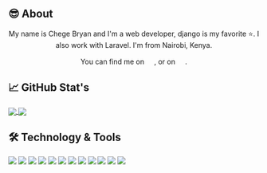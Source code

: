 ## 😎 About

<div align="center">
My name is Chege Bryan and I'm a web developer, django is my favorite ⭐. I also work with Laravel. I'm from Nairobi, Kenya.

You can find me on <a href="https://twitter.com/chegenbryan"><img height="16" width="16" src="https://cdn.jsdelivr.net/npm/simple-icons@v3/icons/twitter.svg" /></a>, or on <a href="https://www.linkedin.com/in/chegebrian/"><img height="16" width="16" src="https://cdn.jsdelivr.net/npm/simple-icons@v3/icons/linkedin.svg" /></a>.

</div>

## 📈 GitHub Stat's

<a href="">
<img align="center" src="https://github-readme-stats.vercel.app/api/top-langs/?username=ChegeBryan&layout=compact&heigt=&theme=algolia">
</a>
<a href="">
<img align="center" src="https://github-readme-stats.vercel.app/api?username=ChegeBryan&count_private=true&show_icons=true&theme=algolia">
</a>

## 🛠 Technology & Tools

![](https://img.shields.io/badge/OS-Linux-informational?style=flat&logo=linux&labelColor=181818&logoColor=white&color=050F2C)
![](https://img.shields.io/badge/Editor-VsCode-informational?style=flat&logo=visual-studio-code&labelColor=181818&logoColor=white&color=050F2C)
![](https://img.shields.io/badge/Code-Python-informational?style=flat&logo=python&labelColor=181818&logoColor=white&color=050F2C)
![](https://img.shields.io/badge/Web-Django-informational?style=flat&logo=django&labelColor=181818&logoColor=white&color=050F2C)
![](https://img.shields.io/badge/Web-Flask-informational?style=flat&logo=flask&labelColor=181818&logoColor=white&color=050F2C)
![](https://img.shields.io/badge/Code-Javascript-informational?style=flat&logo=javascript&labelColor=181818&logoColor=white&color=050F2C)
![](https://img.shields.io/badge/Shell-Bash-informational?style=flat&logo=gnu-bash&&labelColor=181818&logoColor=white&color=050F2C)
![](https://img.shields.io/badge/Tools-Git-informational?style=flat&logo=git&labelColor=181818&logoColor=white&color=050F2C)
![](https://img.shields.io/badge/Tools-PostgreSQL-informational?style=flat&logo=postgresql&labelColor=181818&logoColor=white&color=050F2C)
![](https://img.shields.io/badge/Tools-MySQL-informational?style=flat&logo=mysql&labelColor=181818&logoColor=white&color=050F2C)
![](https://img.shields.io/badge/Cloud-Google_Cloud-informational?style=flat&logo=google-cloud&labelColor=181818&logoColor=white&color=050F2C)
![](https://img.shields.io/badge/Cloud-Azure-informational?style=flat&logo=microsoft-azure&labelColor=181818&logoColor=white&color=050F2C)

<!--
**ChegeBryan/ChegeBryan** is a ✨ _special_ ✨ repository because its `README.md` (this file) appears on your GitHub profile.

Here are some ideas to get you started:

- 🔭 I’m currently working on ...
- 🌱 I’m currently learning ...
- 👯 I’m looking to collaborate on ...
- 🤔 I’m looking for help with ...
- 💬 Ask me about ...
- 📫 How to reach me: ...
- 😄 Pronouns: ...
- ⚡ Fun fact: ...
  -->
